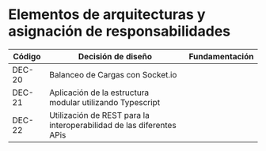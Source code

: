 # Elementos de arquitecturas y asignación de responsabilidades

| Código | Decisión de diseño                                                   | Fundamentación |
| ------ | -------------------------------------------------------------------- | -------------- |
| DEC-20 | Balanceo de Cargas con Socket.io                                     |                |
| DEC-21 | Aplicación de la estructura modular utilizando Typescript            |                |
| DEC-22 | Utilización de REST para la interoperabilidad de las diferentes APis |                |
